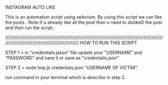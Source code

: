 INSTAGRAM AUTO LIKE 


This is an automation script using selenium. By using this script we can like the posts .
Note if u already like all the post then u need to dislikeD the post and then run the script.

/////////////////////////////////////////////////////////////////////////////////////////////////////////////////////////////////////////////////
 HOW TO RUN THIS SCRIPT

STEP 1 = in "credentials.jason" file update your "USERNAME" and "PASSWORD" and save it or save as "credentails.json" 

STEP 2 = node tmp.js credentais.json "USERNAME OF VICTIM" 

run command in your terminal which is describe in step 2.
